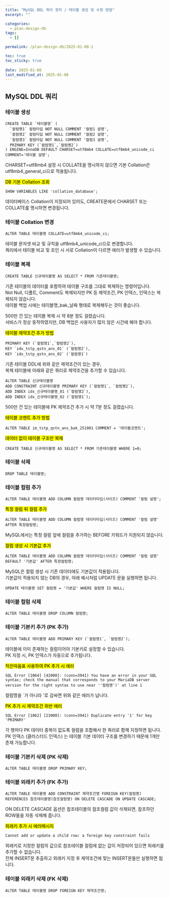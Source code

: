```yaml
---
title: "MySQL DDL 쿼리 정리 / 테이블 생성 및 수정 방법"
excerpt: ""

categories:
  - plan-design-db
tags:
  - []

permalink: /plan-design-db/2025-01-08-1

toc: true
toc_sticky: true
 
date: 2025-01-08
last_modified_at: 2025-01-08
---
```


## MySQL DDL 쿼리

### 테이블 생성
```
CREATE TABLE `테이블명` (
  `컬럼명1` 컬럼타입 NOT NULL COMMENT '컬럼1 설명',
  `컬럼명2` 컬럼타입 NOT NULL COMMENT '컬럼2 설명',
  `컬럼명3` 컬럼타입 NOT NULL COMMENT '컬럼3 설명',
  PRIMARY KEY (`컬럼명1`,`컬럼명2`)
) ENGINE=InnoDB DEFAULT CHARSET=utf8mb4 COLLATE=utf8mb4_unicode_ci COMMENT='테이블 설명';
```
CHARSET=utf8mb4 설정 시 COLLATE을 명시하지 않으면 기본 Collation은 utf8mb4_general_ci으로 적용됩니다.

<mark>DB 기본 Collation 조회</mark>
```
SHOW VARIABLES LIKE 'collation_database';
```
데이터베이스 Collation이 지정되어 있어도, CREATE문에서 CHARSET 또는 COLLATE를 명시하면 변경됩니다.

### 테이블 Collation 변경
```
ALTER TABLE 테이블명 COLLATE=utf8mb4_unicode_ci;
```
테이블 문자셋 비교 및 규칙을 utf8mb4_unicode_ci으로 변경합니다.  
쿼리에서 테이블 비교 및 조인 시 서로 Collation이 다르면 에러가 발생할 수 있습니다.

### 테이블 복제
```
CREATE TABLE 신규테이블명 AS SELECT * FROM 기존테이블명;
```
기존 테이블의 데이터를 포함하여 테이블 구조를 그대로 복제하는 명령어입니다.  
Not Null, 디폴트, Comment도 복제되지만 PK 등 제약조건, PK 인덱스, 인덱스는 복제되지 않습니다.  
테이블 백업 시에는 테이블명_bak_날짜 형태로 복제해두는 것이 좋습니다.

500만 건 있는 테이블 복제 시 약 8분 정도 걸렸습니다.  
서비스가 정상 동작하였지만, DB 백업은 사용자가 많지 않은 시간에 해야 합니다.

<mark>테이블 제약조건 추가 방법<mark>
```
PRIMARY KEY (`컬럼명1`,`컬럼명2`),
KEY `idx_tstp_qstn_ans_01` (`컬럼명2`),
KEY `idx_tstp_qstn_ans_02` (`컬럼명1`)
```
기존 테이블 DDL에 위와 같은 제약조건이 있는 경우,  
복제 테이블에 아래와 같은 쿼리로 제약조건을 추가할 수 있습니다.
```
ALTER TABLE 신규테이블명
ADD CONSTRAINT 신규테이블명 PRIMARY KEY (`컬럼명1`, `컬럼명2`),
ADD INDEX idx_신규테이블명_01 (`컬럼명2`),
ADD INDEX idx_신규테이블명_02 (`컬럼명1`);
```
500만 건 있는 테이블에 PK 제약조건 추가 시 약 7분 정도 걸렸습니다.

<mark>테이블 코멘트 추가 방법<mark>
```
ALTER TABLE im_tstp_qstn_ans_bak_251001 COMMENT = '테이블코멘트';
```

<mark>데이터 없이 테이블 구조만 복제</mark>
```
CREATE TABLE 신규테이블명 AS SELECT * FROM 기존테이블명 WHERE 1=0;
```

### 테이블 삭제
```
DROP TABLE 테이블명;
```

### 테이블 컬럼 추가
```
ALTER TABLE 테이블명 ADD COLUMN 컬럼명 데이터타입(사이즈) COMMENT '컬럼 설명';
```

<mark>특정 컬럼 뒤 컬럼 추가</mark>
```
ALTER TABLE 테이블명 ADD COLUMN 컬럼명 데이터타입(사이즈) COMMENT '컬럼 설명' AFTER 특정컬럼명;
```
MySQL에서는 특정 컬럼 앞에 컬럼을 추가하는 BEFORE 키워드가 지원되지 않습니다.

<mark>컬럼 생성 시 기본값 추가</mark>
```
ALTER TABLE 테이블명 ADD COLUMN 컬럼명 데이터타입(사이즈) COMMENT '컬럼 설명' DEFAULT '기본값' AFTER 특정컬럼명;
```
MySQL은 컬럼 생성 시 기존 데이터에도 기본값이 적용됩니다.  
기본값이 적용되지 않는 DB의 경우, 아래 예시처럼 UPDATE 문을 실행하면 됩니다.
```
UPDATE 테이블명 SET 컬럼명 = '기본값' WHERE 컬럼명 IS NULL;
```

### 테이블 컬럼 삭제
```
ALTER TABLE 테이블명 DROP COLUMN 컬럼명;
```

### 테이블 기본키 추가 (PK 추가)
```
ALTER TABLE 테이블명 ADD PRIMARY KEY (`컬럼명1`, `컬럼명2`);
```
테이블에 이미 존재하는 컬럼이어야 기본키로 설정할 수 있습니다.  
PK 지정 시, PK 인덱스가 자동으로 추가됩니다.

<mark>작은따옴표 사용하여 PK 추가 시 에러</mark>
```
SQL Error [1064] [42000]: (conn=3941) You have an error in your SQL syntax; check the manual that corresponds to your MariaDB server version for the right syntax to use near ''컬럼명')' at line 1
```
컬럼명을 `가 아니라 '로 감싸면 위와 같은 에러가 납니다.

<mark>PK 추가 시 제약조건 위반 에러</mark>
```
SQL Error [1062] [23000]: (conn=3941) Duplicate entry '1' for key 'PRIMARY'
```
각 행마다 PK 데이터 중복이 없도록 컬럼을 조합해서 한 쿼리로 함께 지정하면 됩니다.  
PK 인덱스 (클러스터드 인덱스) 는 테이블 기본 데이터 구조를 변경하기 때문에 1개만 존재 가능합니다.

### 테이블 기본키 삭제 (PK 삭제)
```
ALTER TABLE 테이블명 DROP PRIMARY KEY;
```

### 테이블 외래키 추가 (FK 추가)
```
ALTER TABLE 테이블명 ADD CONSTRAINT 제약조건명 FOREIGN KEY(컬럼명) REFERENCES 참조테이블명(참조컬럼명) ON DELETE CASCADE ON UPDATE CASCADE;
```
ON DELETE CASCADE 옵션은 참조테이블의 참조컬럼 값이 삭제되면, 참조하던 ROW들을 자동 삭제해 줍니다.

<mark>외래키 추가 시 에러메시지</mark>
```
Cannot add or update a child row: a foreign key constraint fails
```
외래키로 지정한 컬럼의 값으로 참조테이블 컬럼에 없는 값이 저장되어 있으면 외래키를 추가할 수 없습니다.  
전체 INSERT문 추출하고 외래키 지정 후 제약조건에 맞는 INSERT문들만 실행하면 됩니다.

### 테이블 외래키 삭제 (FK 삭제)
```
ALTER TABLE 테이블명 DROP FOREIGN KEY 제약조건명;
```
